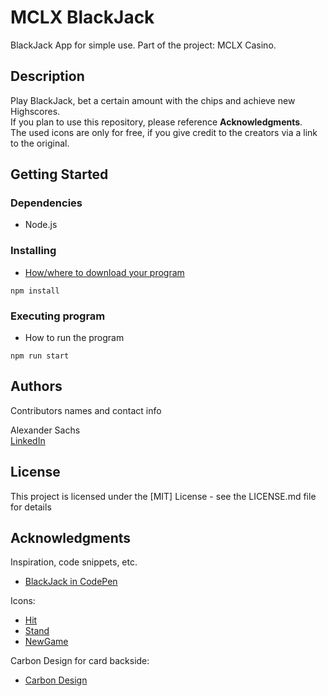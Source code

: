# MCLX BlackJack

BlackJack App for simple use. Part of the project: MCLX Casino.

## Description

Play BlackJack, bet a certain amount with the chips and achieve new Highscores. <br />
If you plan to use this repository, please reference **Acknowledgments**. <br />
The used icons are only for free, if you give credit to the creators via a link to the original.

## Getting Started

### Dependencies

* Node.js

### Installing

* [How/where to download your program](https://github.com/SachsAlex/mclx-blackjack.git)
```
npm install
```

### Executing program

* How to run the program
```
npm run start
```

## Authors

Contributors names and contact info

Alexander Sachs  
[LinkedIn](www.linkedin.com/in/alexander-sachs-01a917308)

## License

This project is licensed under the [MIT] License - see the LICENSE.md file for details

## Acknowledgments

Inspiration, code snippets, etc.
* [BlackJack in CodePen](https://codepen.io/jeffleu/pen/MbVGmM)

Icons:
* [Hit](https://www.flaticon.com/de/kostenloses-icon/positive-abstimmung_1533913)
* [Stand](https://www.flaticon.com/de/kostenloses-icon/negative-abstimmung_1533919)
* [NewGame](https://www.flaticon.com/de/kostenloses-icon/wiederholung_5869968)

Carbon Design for card backside:
* [Carbon Design](https://www.freepik.com/free-vector/shiny-black-hexagonal-carbon-fiber-texture-background_24373238.htm#query=carbon%20fibre%20texture&position=4&from_view=keyword&track=ais_hybrid&uuid=47836c13-8c77-4e49-b73d-779a4ae2ab94)

